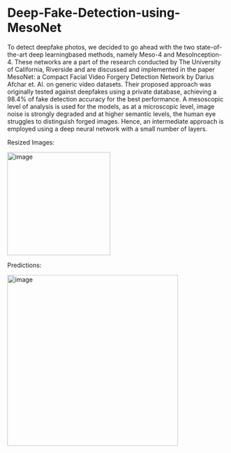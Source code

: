 # Deep-Fake-Detection-using-MesoNet


To detect deepfake photos, we decided to go ahead with the two state-of-the-art deep learningbased methods, namely Meso-4 and MesoInception-4. These networks are a part of the research
conducted by The University of California, Riverside and are discussed and implemented in the
paper MesoNet: a Compact Facial Video Forgery Detection Network by Darius Afchar et. Al. on
generic video datasets. Their proposed approach was originally tested against deepfakes using a
private database, achieving a 98.4% of fake detection accuracy for the best performance. A
mesoscopic level of analysis is used for the models, as at a microscopic level, image noise is
strongly degraded and at higher semantic levels, the human eye struggles to distinguish forged
images. Hence, an intermediate approach is employed using a deep neural network with a small
number of layers.


Resized Images:


<img width="236" alt="image" src="https://user-images.githubusercontent.com/68967101/222269133-128fa115-b782-43f3-a4fc-ffb40bf096df.png">



Predictions:

<img width="391" alt="image" src="https://user-images.githubusercontent.com/68967101/222268512-e892d61f-45e0-4560-9c21-fd5341ced786.png">

